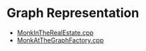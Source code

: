 # Graph Representation

- [MonkInTheRealEstate.cpp](https://www.hackerearth.com/practice/algorithms/graphs/graph-representation/practice-problems/algorithm/monk-in-the-real-estate/)
- [MonkAtTheGraphFactory.cpp](https://www.hackerearth.com/practice/algorithms/graphs/graph-representation/practice-problems/algorithm/monk-at-the-graph-factory/)